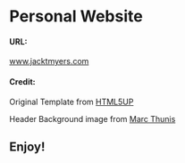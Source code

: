 # Personal Website
#### URL:
www.jacktmyers.com
#### Credit:
Original Template from [HTML5UP](https://html5up.net/)

Header Background image from [Marc Thunis](https://unsplash.com/@cyrus_smith)

## Enjoy!
